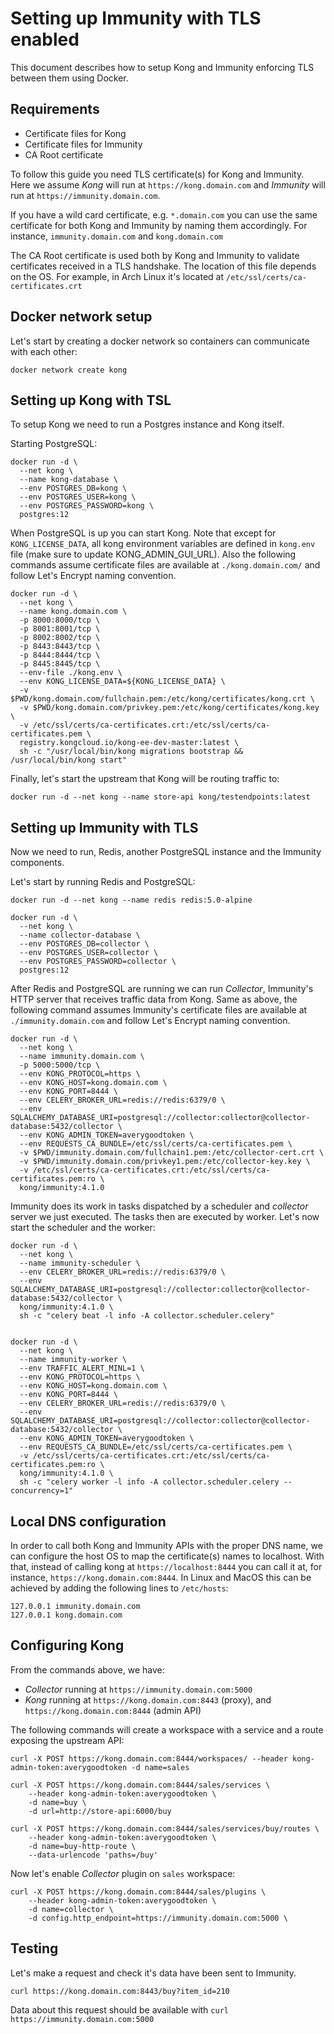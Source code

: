 # Setting up Immunity with TLS enabled
This document describes how to setup Kong and Immunity enforcing TLS between them using Docker.

## Requirements
- Certificate files for Kong
- Certificate files for Immunity
- CA Root certificate

To follow this guide you need TLS certificate(s) for Kong and Immunity. Here we assume *Kong*
will run at `https://kong.domain.com` and *Immunity* will run at `https://immunity.domain.com`.

If you have a wild card certificate, e.g. `*.domain.com` you can use the same certificate for both
Kong and Immunity by naming them accordingly. For instance, `immunity.domain.com` and `kong.domain.com`

The CA Root certificate is used both by Kong and Immunity to validate certificates received in a TLS
handshake. The location of this file depends on the OS. For example, in Arch Linux it's located at `/etc/ssl/certs/ca-certificates.crt`

## Docker network setup
Let's start by creating a docker network so containers can communicate with each other:
```
docker network create kong
```

## Setting up Kong with TSL
To setup Kong we need to run a Postgres instance and Kong itself.

Starting PostgreSQL:
```
docker run -d \
  --net kong \
  --name kong-database \
  --env POSTGRES_DB=kong \
  --env POSTGRES_USER=kong \
  --env POSTGRES_PASSWORD=kong \
  postgres:12
```

When PostgreSQL is up you can start Kong. Note that except for `KONG_LICENSE_DATA`, all kong environment
variables are defined in `kong.env` file (make sure to update KONG_ADMIN_GUI_URL). Also the following commands assume certificate files are
available at `./kong.domain.com/` and follow Let's Encrypt naming convention.
```
docker run -d \
  --net kong \
  --name kong.domain.com \
  -p 8000:8000/tcp \
  -p 8001:8001/tcp \
  -p 8002:8002/tcp \
  -p 8443:8443/tcp \
  -p 8444:8444/tcp \
  -p 8445:8445/tcp \
  --env-file ./kong.env \
  --env KONG_LICENSE_DATA=${KONG_LICENSE_DATA} \
  -v $PWD/kong.domain.com/fullchain.pem:/etc/kong/certificates/kong.crt \
  -v $PWD/kong.domain.com/privkey.pem:/etc/kong/certificates/kong.key \
  -v /etc/ssl/certs/ca-certificates.crt:/etc/ssl/certs/ca-certificates.pem \
  registry.kongcloud.io/kong-ee-dev-master:latest \
  sh -c "/usr/local/bin/kong migrations bootstrap && /usr/local/bin/kong start"
```

Finally, let's start the upstream that Kong will be routing traffic to:
```
docker run -d --net kong --name store-api kong/testendpoints:latest
```

## Setting up Immunity with TLS
Now we need to run, Redis, another PostgreSQL instance and the Immunity components.

Let's start by running Redis and PostgreSQL:
```
docker run -d --net kong --name redis redis:5.0-alpine

docker run -d \
  --net kong \
  --name collector-database \
  --env POSTGRES_DB=collector \
  --env POSTGRES_USER=collector \
  --env POSTGRES_PASSWORD=collector \
  postgres:12
```


After Redis and PostgreSQL are running we can run *Collector*, Immunity's HTTP server that receives
traffic data from Kong. Same as above, the following command assumes Immunity's certificate files
are available at `./immunity.domain.com` and follow Let's Encrypt naming convention.
```
docker run -d \
  --net kong \
  --name immunity.domain.com \
  -p 5000:5000/tcp \
  --env KONG_PROTOCOL=https \
  --env KONG_HOST=kong.domain.com \
  --env KONG_PORT=8444 \
  --env CELERY_BROKER_URL=redis://redis:6379/0 \
  --env SQLALCHEMY_DATABASE_URI=postgresql://collector:collector@collector-database:5432/collector \
  --env KONG_ADMIN_TOKEN=averygoodtoken \
  --env REQUESTS_CA_BUNDLE=/etc/ssl/certs/ca-certificates.pem \
  -v $PWD/immunity.domain.com/fullchain1.pem:/etc/collector-cert.crt \
  -v $PWD/immunity.domain.com/privkey1.pem:/etc/collector-key.key \
  -v /etc/ssl/certs/ca-certificates.crt:/etc/ssl/certs/ca-certificates.pem:ro \
  kong/immunity:4.1.0
```

Immunity does its work in tasks dispatched by a scheduler and *collector* server we just executed.
The tasks then are executed by worker. Let's now start the scheduler and the worker:
```
docker run -d \
  --net kong \
  --name immunity-scheduler \
  --env CELERY_BROKER_URL=redis://redis:6379/0 \
  --env SQLALCHEMY_DATABASE_URI=postgresql://collector:collector@collector-database:5432/collector \
  kong/immunity:4.1.0 \
  sh -c "celery beat -l info -A collector.scheduler.celery"


docker run -d \
  --net kong \
  --name immunity-worker \
  --env TRAFFIC_ALERT_MINL=1 \
  --env KONG_PROTOCOL=https \
  --env KONG_HOST=kong.domain.com \
  --env KONG_PORT=8444 \
  --env CELERY_BROKER_URL=redis://redis:6379/0 \
  --env SQLALCHEMY_DATABASE_URI=postgresql://collector:collector@collector-database:5432/collector \
  --env KONG_ADMIN_TOKEN=averygoodtoken \
  --env REQUESTS_CA_BUNDLE=/etc/ssl/certs/ca-certificates.pem \
  -v /etc/ssl/certs/ca-certificates.crt:/etc/ssl/certs/ca-certificates.pem:ro \
  kong/immunity:4.1.0 \
  sh -c "celery worker -l info -A collector.scheduler.celery --concurrency=1"
```

## Local DNS configuration
In order to call both Kong and Immunity APIs with the proper DNS name, we can configure the host OS
to map the certificate(s) names to localhost. With that, instead of calling kong at
`https://localhost:8444` you can call it at, for instance, `https://kong.domain.com:8444`.
In Linux and MacOS this can be achieved by adding the following lines to `/etc/hosts`:
```
127.0.0.1 immunity.domain.com
127.0.0.1 kong.domain.com
```

## Configuring Kong
From the commands above, we have:
- *Collector* running at `https://immunity.domain.com:5000`
- *Kong* running at `https://kong.domain.com:8443` (proxy), and `https://kong.domain.com:8444` (admin API)

The following commands will create a workspace with a service and a route exposing the upstream API:

```
curl -X POST https://kong.domain.com:8444/workspaces/ --header kong-admin-token:averygoodtoken -d name=sales

curl -X POST https://kong.domain.com:8444/sales/services \
    --header kong-admin-token:averygoodtoken \
    -d name=buy \
    -d url=http://store-api:6000/buy

curl -X POST https://kong.domain.com:8444/sales/services/buy/routes \
    --header kong-admin-token:averygoodtoken \
    -d name=buy-http-route \
    --data-urlencode 'paths=/buy'
```

Now let's enable *Collector* plugin on `sales` workspace:
```
curl -X POST https://kong.domain.com:8444/sales/plugins \
    --header kong-admin-token:averygoodtoken \
    -d name=collector \
    -d config.http_endpoint=https://immunity.domain.com:5000 \
```

## Testing
Let's make a request and check it's data have been sent to Immunity.
```
curl https://kong.domain.com:8443/buy?item_id=210
```

Data about this request should be available with `curl https://immunity.domain.com:5000`
